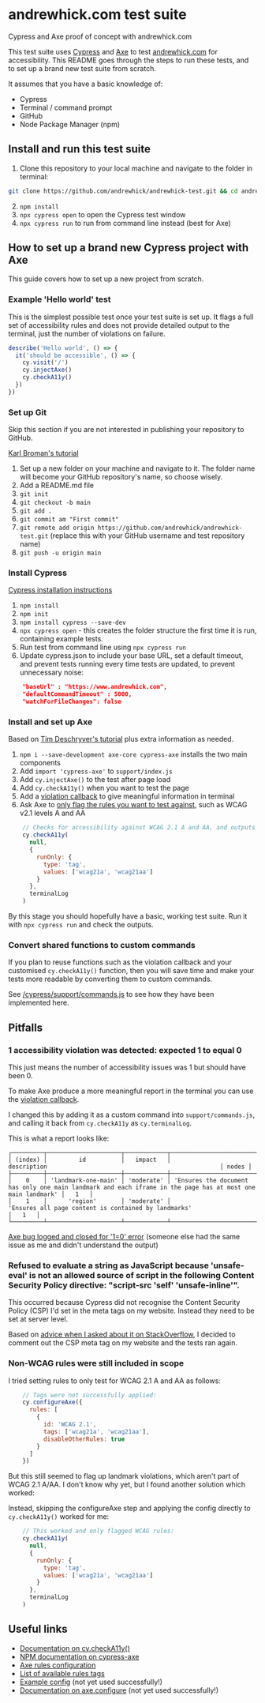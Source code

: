 # andrewhick.com test suite

Cypress and Axe proof of concept with andrewhick.com

This test suite uses [Cypress](https://www.cypress.io/) and [Axe](https://www.deque.com/axe/) to test [andrewhick.com](https://www.andrewhick.com) for accessibility. This README goes through the steps to run these tests, and to set up a brand new test suite from scratch.

It assumes that you have a basic knowledge of:

* Cypress
* Terminal / command prompt
* GitHub
* Node Package Manager (npm)

## Install and run this test suite

1. Clone this repository to your local machine and navigate to the folder in terminal:

```bash
git clone https://github.com/andrewhick/andrewhick-test.git && cd andrewhick-test
```

2. `npm install`
3. `npx cypress open` to open the Cypress test window
4. `npx cypress run` to run from command line instead (best for Axe)

## How to set up a brand new Cypress project with Axe

This guide covers how to set up a new project from scratch.

### Example 'Hello world' test

This is the simplest possible test once your test suite is set up. It flags a full set of accessibility rules and does not provide detailed output to the terminal, just the number of violations on failure.

```javascript
describe('Hello world', () => {
  it('should be accessible', () => {
    cy.visit('/')
    cy.injectAxe()
    cy.checkA11y()
  })
})
```

### Set up Git

Skip this section if you are not interested in publishing your repository to GitHub.

[Karl Broman's tutorial](https://kbroman.org/github_tutorial/pages/init.html)

1. Set up a new folder on your machine and navigate to it. The folder name will become your GitHub repository's name, so choose wisely.
2. Add a README.md file
3. `git init`
4. `git checkout -b main`
5. `git add .`
6. `git commit am "First commit"`
7. `git remote add origin https://github.com/andrewhick/andrewhick-test.git` (replace this with your GitHub username and test repository name)
5. `git push -u origin main`

### Install Cypress

[Cypress installation instructions](https://docs.cypress.io/guides/getting-started/installing-cypress.html#npm-install)

1. `npm install`
2. `npm init`
3. `npm install cypress --save-dev`
4. `npx cypress open` - this creates the folder structure the first time it is run, containing example tests.
5. Run test from command line using `npx cypress run`
6. Update cypress.json to include your base URL, set a default timeout, and prevent tests running every time tests are updated, to prevent unnecessary noise:

```json
    "baseUrl" : "https://www.andrewhick.com",
    "defaultCommandTimeout" : 5000,
    "watchForFileChanges": false
```

### Install and set up Axe

Based on [Tim Deschryver's tutorial](https://timdeschryver.dev/blog/setting-up-cypress-with-axe-for-accessibility) plus extra information as needed.

1. `npm i --save-development axe-core cypress-axe` installs the two main components
2. Add `import 'cypress-axe'` to `support/index.js`
3. Add `cy.injectAxe()` to the test after page load
4. Add `cy.checkA11y()` when you want to test the page
5. Add a [violation callback](https://github.com/avanslaars/cypress-axe#using-the-violationcallback-argument) to give meaningful information in terminal
6. Ask Axe to [only flag the rules you want to test against](https://www.npmjs.com/package/cypress-axe#cychecka11y), such as WCAG v2.1 levels A and AA

```javascript
    // Checks for accessibility against WCAG 2.1 A and AA, and outputs a meaningful response back to the terminal
    cy.checkA11y(
      null,
      {
        runOnly: {
          type: 'tag',
          values: ['wcag21a', 'wcag21aa']
        }
      },
      terminalLog
    )
```

By this stage you should hopefully have a basic, working test suite. Run it with `npx cypress run` and check the outputs.

### Convert shared functions to custom commands

If you plan to reuse functions such as the violation callback and your customised `cy.checkA11y()` function, then you will save time and make your tests more readable by converting them to custom commands.

See [/cypress/support/commands.js](./cypress/support/commands.js) to see how they have been implemented here.

## Pitfalls

### 1 accessibility violation was detected: expected 1 to equal 0

This just means the number of accessibility issues was 1 but should have been 0.

To make Axe produce a more meaningful report in the terminal you can use the [violation callback](https://github.com/avanslaars/cypress-axe#using-the-violationcallback-argument).

I changed this by adding it as a custom command into `support/commands.js`, and calling it back from `cy.checkA11y` as `cy.terminalLog`.

This is what a report looks like:
```
┌─────────┬─────────────────────┬────────────┬─────────────────────────────────────────────────────────────────────────────────────────────────────────────┬───────┐
│ (index) │         id          │   impact   │                                                 description                                                 │ nodes │
├─────────┼─────────────────────┼────────────┼─────────────────────────────────────────────────────────────────────────────────────────────────────────────┼───────┤
│    0    │ 'landmark-one-main' │ 'moderate' │ 'Ensures the document has only one main landmark and each iframe in the page has at most one main landmark' │   1   │
│    1    │      'region'       │ 'moderate' │                            'Ensures all page content is contained by landmarks'                             │   1   │
└─────────┴─────────────────────┴────────────┴─────────────────────────────────────────────────────────────────────────────────────────────────────────────┴───────┘
```

[Axe bug logged and closed for '1=0' error](https://github.com/avanslaars/cypress-axe/issues/34) (someone else had the same issue as me and didn't understand the output)

### Refused to evaluate a string as JavaScript because 'unsafe-eval' is not an allowed source of script in the following Content Security Policy directive: "script-src 'self' 'unsafe-inline'".

This occurred because Cypress did not recognise the Content Security Policy (CSP) I'd set in the meta tags on my website. Instead they need to be set at server level.

Based on [advice when I asked about it on StackOverflow](https://stackoverflow.com/questions/64306273/cypress-and-axe-seem-to-ignore-content-security-policy), I decided to comment out the CSP meta tag on my website and the tests ran again.

### Non-WCAG rules were still included in scope

I tried setting rules to only test for WCAG 2.1 A and AA as follows:

```javascript
    // Tags were not successfully applied:
    cy.configureAxe({
      rules: [
        {
          id: 'WCAG 2.1',
          tags: ['wcag21a', 'wcag21aa'],
          disableOtherRules: true
        }
      ]
    })
```

But this still seemed to flag up landmark violations, which aren't part of WCAG 2.1 A/AA. I don't know why yet, but I found another solution which worked:

Instead, skipping the configureAxe step and applying the config directly to `cy.checkA11y()` worked for me:

```javascript
    // This worked and only flagged WCAG rules:
    cy.checkA11y(
      null,
      {
        runOnly: {
          type: 'tag',
          values: ['wcag21a', 'wcag21aa']
        }
      },
      terminalLog
    )
```

## Useful links

* [Documentation on cy.checkA11y()](https://www.npmjs.com/package/cypress-axe#cychecka11y)
* [NPM documentation on cypress-axe](https://www.npmjs.com/package/cypress-axe)
* [Axe rules configuration](https://www.deque.com/axe/core-documentation/api-documentation/#parameters-1)
* [List of available rules tags](https://www.deque.com/axe/core-documentation/api-documentation/#axe-core-tags)
* [Example config](https://dev.to/aaronktberry/a11y-testing-web-apps-with-axe-core-150d) (not yet used successfully!)
* [Documentation on axe.configure](https://www.deque.com/axe/core-documentation/api-documentation/#api-name-axeconfigure) (not yet used successfully!)
